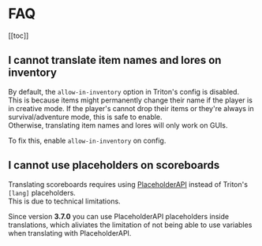 # FAQ

[[toc]]

## I cannot translate item names and lores on inventory

By default, the `allow-in-inventory` option in Triton's config is disabled.  
This is because items might permanently change their name if the player is in creative mode.
If the player's cannot drop their items or they're always in survival/adventure mode, this is safe to enable.  
Otherwise, translating item names and lores will only work on GUIs.

To fix this, enable `allow-in-inventory` on config.

## I cannot use placeholders on scoreboards

Translating scoreboards requires using [PlaceholderAPI](../concepts/placeholderapi.md) instead of Triton's
`[lang]` placeholders.  
This is due to technical limitations.

Since version **3.7.0** you can use PlaceholderAPI placeholders inside translations, which
aliviates the limitation of not being able to use variables when translating with PlaceholderAPI.
